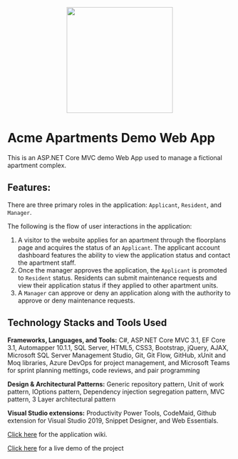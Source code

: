 <p align="center">
  <img width=238 src="https://user-images.githubusercontent.com/19508650/136641363-54ee714c-3495-4f74-93ab-d0f91e8b4ed9.jpg" />
</p>

# Acme Apartments Demo Web App

This is an ASP.NET Core MVC demo Web App used to manage a fictional apartment complex.

## Features:

There are three primary roles in the application: `Applicant`, `Resident`, and `Manager`.

The following is the flow of user interactions in the application: 

1. A visitor to the website applies for an apartment through the floorplans page and acquires the status of an `Applicant`. The applicant account dashboard features the ability to view the application status and contact the apartment staff.
2. Once the manager approves the application, the `Applicant` is promoted to `Resident` status. Residents can submit maintenance requests and view their application status if they applied to other apartment units. 
3. A `Manager` can approve or deny an application along with the authority to approve or deny maintenance requests.

## Technology Stacks and Tools Used

**Frameworks, Languages, and Tools:** C#, ASP.NET Core MVC 3.1, EF Core 3.1, Automapper 10.1.1, SQL Server, HTML5, CSS3, Bootstrap, jQuery, AJAX, Microsoft SQL Server Management Studio, Git, Git Flow, GitHub, xUnit and Moq libraries, Azure DevOps for project management, and Microsoft Teams for sprint planning mettings, code reviews, and pair programming

**Design & Architectural Patterns:** Generic repository pattern, Unit of work pattern, IOptions pattern, Dependency injection segregation pattern, MVC pattern, 3 Layer architectural pattern

**Visual Studio extensions:** Productivity Power Tools, CodeMaid, Github extension for Visual Studio 2019, Snippet Designer, and Web Essentials.

[Click here](https://github.com/rajndev/Acme-Apartments-ASP.NET-Core-Demo-Web-App/wiki) for the application wiki.

[Click here](https://acmeapartments.azurewebsites.net) for a live demo of the project
